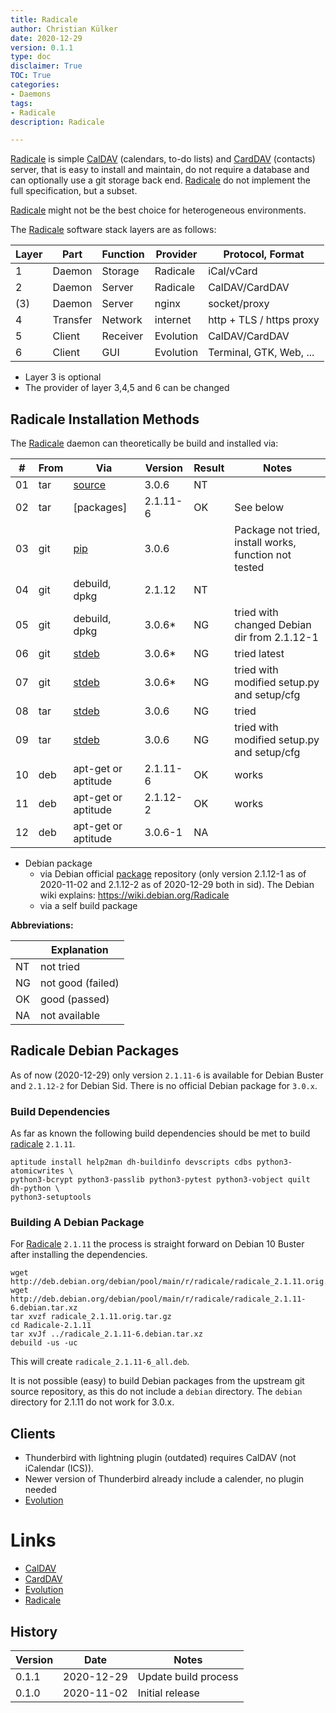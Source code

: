 ```yaml
---
title: Radicale
author: Christian Külker
date: 2020-12-29
version: 0.1.1
type: doc
disclaimer: True
TOC: True
categories:
- Daemons
tags:
- Radicale
description: Radicale

---
```


[Radicale] is simple [CalDAV] (calendars, to-do lists) and [CardDAV] (contacts)
server, that is easy to install and maintain, do not require a database and can
optionally use a git storage back end. [Radicale] do not implement the full
specification, but a subset.

[Radicale] might not be the best choice for heterogeneous environments.

The [Radicale] software stack layers are as follows:

| Layer | Part     | Function | Provider  | Protocol, Format         |
| ----- | -------- | -------- | --------- | ------------------------ |
| 1     | Daemon   | Storage  | Radicale  | iCal/vCard               |
| 2     | Daemon   | Server   | Radicale  | CalDAV/CardDAV           |
| (3)   | Daemon   | Server   | nginx     | socket/proxy             |
| 4     | Transfer | Network  | internet  | http + TLS / https proxy |
| 5     | Client   | Receiver | Evolution | CalDAV/CardDAV           |
| 6     | Client   | GUI      | Evolution | Terminal, GTK, Web, ...  |

- Layer 3 is optional
- The provider of layer 3,4,5 and 6 can be changed

## Radicale Installation Methods

The [Radicale] daemon can theoretically be build and installed via:

| #  | From | Via                 | Version  | Result | Notes                                                 |
| -- | ---- | ------------------- | -------- | ------ | ----------------------------------------------------- |
| 01 | tar  | [source]            | 3.0.6    | NT     |                                                       |
| 02 | tar  | [packages]          | 2.1.11-6 | OK     | See below                                             |
| 03 | git  | [pip]               | 3.0.6    |        | Package not tried, install works, function not tested |
| 04 | git  | debuild, dpkg       | 2.1.12   | NT     |                                                       |
| 05 | git  | debuild, dpkg       | 3.0.6*   | NG     | tried with changed Debian dir from 2.1.12-1           |
| 06 | git  | [stdeb]             | 3.0.6*   | NG     | tried latest                                          |
| 07 | git  | [stdeb]             | 3.0.6*   | NG     | tried with modified setup.py and setup/cfg            |
| 08 | tar  | [stdeb]             | 3.0.6    | NG     | tried                                                 |
| 09 | tar  | [stdeb]             | 3.0.6    | NG     | tried with modified setup.py and setup/cfg            |
| 10 | deb  | apt-get or aptitude | 2.1.11-6 | OK     | works                                                 |
| 11 | deb  | apt-get or aptitude | 2.1.12-2 | OK     | works                                                 |
| 12 | deb  | apt-get or aptitude | 3.0.6-1  | NA     |                                                       |

- Debian package
  - via Debian official [package] repository (only version 2.1.12-1 as of
    2020-11-02 and 2.1.12-2 as of 2020-12-29 both in sid). The Debian wiki
    explains: https://wiki.debian.org/Radicale
  - via a self build package

**Abbreviations:**

|    | Explanation       |
| -- | ----------------- |
| NT | not tried         |
| NG | not good (failed) |
| OK | good (passed)     |
| NA | not available     |

## Radicale Debian Packages

As of now (2020-12-29) only version `2.1.11-6` is available for Debian Buster
and `2.1.12-2` for Debian Sid.   There is no official Debian package for
`3.0.x`.

### Build Dependencies

As far as known the following build dependencies should be met to build
[radicale] `2.1.11`.

```shell
aptitude install help2man dh-buildinfo devscripts cdbs python3-atomicwrites \
python3-bcrypt python3-passlib python3-pytest python3-vobject quilt dh-python \
python3-setuptools
```

### Building A Debian Package

For [Radicale] `2.1.11` the process is straight forward on Debian 10 Buster
after installing the dependencies.

```shell
wget http://deb.debian.org/debian/pool/main/r/radicale/radicale_2.1.11.orig.tar.gz
wget http://deb.debian.org/debian/pool/main/r/radicale/radicale_2.1.11-6.debian.tar.xz
tar xvzf radicale_2.1.11.orig.tar.gz
cd Radicale-2.1.11
tar xvJf ../radicale_2.1.11-6.debian.tar.xz
debuild -us -uc
```

This will create `radicale_2.1.11-6_all.deb`.

It is not possible (easy) to build Debian packages from the upstream git source
repository, as this do not include a `debian` directory. The `debian` directory
for 2.1.11 do not work for 3.0.x.

## Clients

- Thunderbird with lightning plugin (outdated) requires CalDAV (not iCalendar
  (ICS)).
- Newer version of Thunderbird already include a calender, no plugin needed
- [Evolution]

# Links

- [CalDAV]
- [CardDAV]
- [Evolution]
- [Radicale]

[CalDAV]: https://en.wikipedia.org/wiki/CalDAV
[CardDAV]: https://en.wikipedia.org/wiki/CardDAV
[Evolution]: https://wiki.gnome.org/Apps/Evolution
[package]: https://packages.debian.org/radicale
[pip]: https://radicale.org/3.0.html
[Radicale]: https://radicale.org/
[source]: https://github.com/Kozea/Radicale/tags
[stdeb]: https://pypi.org/project/stdeb/

## History

| Version | Date       | Notes                                                |
| ------- | ---------- | ---------------------------------------------------- |
| 0.1.1   | 2020-12-29 | Update build process                                 |
| 0.1.0   | 2020-11-02 | Initial release                                      |



